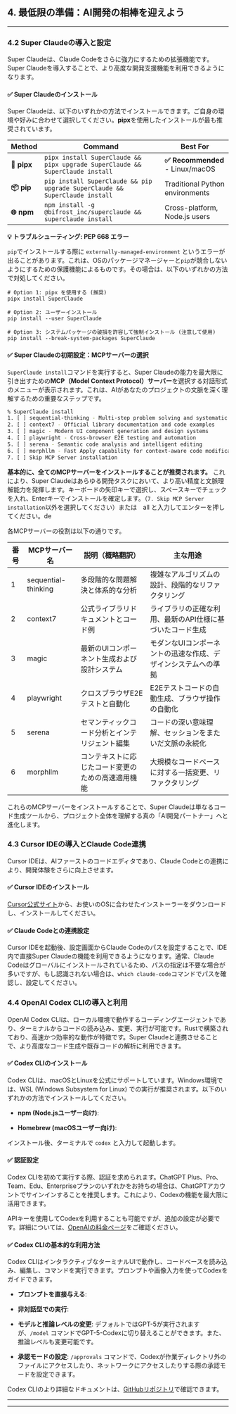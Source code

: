 ## **4. 最低限の準備：AI開発の相棒を迎えよう**

---

### 4.2 Super Claudeの導入と設定

Super Claudeは、Claude Codeをさらに強力にするための拡張機能です。Super Claudeを導入することで、より高度な開発支援機能を利用できるようになります。

#### ✅ Super Claudeのインストール

Super Claudeは、以下のいずれかの方法でインストールできます。ご自身の環境や好みに合わせて選択してください。**pipx**を使用したインストールが最も推奨されています。

| Method | Command | Best For |
| --- | --- | --- |
| **🐍 pipx** | `pipx install SuperClaude && pipx upgrade SuperClaude && SuperClaude install` | **✅ Recommended** - Linux/macOS |
| **📦 pip** | `pip install SuperClaude && pip upgrade SuperClaude && SuperClaude install` | Traditional Python environments |
| **🌐 npm** | `npm install -g @bifrost_inc/superclaude && superclaude install` | Cross-platform, Node.js users |

**💡 トラブルシューティング: PEP 668 エラー**

`pip`でインストールする際に `externally-managed-environment` というエラーが出ることがあります。これは、OSのパッケージマネージャーと`pip`が競合しないようにするための保護機能によるものです。その場合は、以下のいずれかの方法で対処してください。

```shell
# Option 1: pipx を使用する (推奨)
pipx install SuperClaude

# Option 2: ユーザーインストール
pip install --user SuperClaude

# Option 3: システムパッケージの破損を許容して強制インストール (注意して使用)
pip install --break-system-packages SuperClaude
```

#### ✅ Super Claudeの初期設定：MCPサーバーの選択

`SuperClaude install`コマンドを実行すると、Super Claudeの能力を最大限に引き出すための**MCP（Model Context Protocol）サーバー**を選択する対話形式のメニューが表示されます。これは、AIがあなたのプロジェクトの文脈を深く理解するための重要なステップです。

```bash
% SuperClaude install
1. [ ] sequential-thinking - Multi-step problem solving and systematic analysis
2. [ ] context7 - Official library documentation and code examples
3. [ ] magic - Modern UI component generation and design systems
4. [ ] playwright - Cross-browser E2E testing and automation
5. [ ] serena - Semantic code analysis and intelligent editing
6. [ ] morphllm - Fast Apply capability for context-aware code modifications
7. [ ] Skip MCP Server installation
```

**基本的に、全てのMCPサーバーをインストールすることが推奨されます。** これにより、Super Claudeはあらゆる開発タスクにおいて、より高い精度と文脈理解能力を発揮します。キーボードの矢印キーで選択し、スペースキーでチェックを入れ、Enterキーでインストールを確定します。（`7. Skip MCP Server installation`以外を選択してください）または　all と入力してエンターを押してください。de

各MCPサーバーの役割は以下の通りです。

| 番号 | MCPサーバー名 | 説明（概略翻訳） | 主な用途 |
| --- | --- | --- | --- |
| 1 | sequential-thinking | 多段階的な問題解決と体系的な分析 | 複雑なアルゴリズムの設計、段階的なリファクタリング |
| 2 | context7 | 公式ライブラリドキュメントとコード例 | ライブラリの正確な利用、最新のAPI仕様に基づいたコード生成 |
| 3 | magic | 最新のUIコンポーネント生成および設計システム | モダンなUIコンポーネントの迅速な作成、デザインシステムへの準拠 |
| 4 | playwright | クロスブラウザE2Eテストと自動化 | E2Eテストコードの自動生成、ブラウザ操作の自動化 |
| 5 | serena | セマンティックコード分析とインテリジェント編集 | コードの深い意味理解、セッションをまたいだ文脈の永続化 |
| 6 | morphllm | コンテキストに応じたコード変更のための高速適用機能 | 大規模なコードベースに対する一括変更、リファクタリング |

これらのMCPサーバーをインストールすることで、Super Claudeは単なるコード生成ツールから、プロジェクト全体を理解する真の「AI開発パートナー」へと進化します。

### 4.3 Cursor IDEの導入とClaude Code連携

Cursor IDEは、AIファーストのコードエディタであり、Claude Codeとの連携により、開発体験をさらに向上させます。

#### ✅ Cursor IDEのインストール

[Cursor公式サイト](https://cursor.sh/download)から、お使いのOSに合わせたインストーラーをダウンロードし、インストールしてください。

#### ✅ Claude Codeとの連携設定

Cursor IDEを起動後、設定画面からClaude Codeのパスを設定することで、IDE内で直接Super Claudeの機能を利用できるようになります。通常、Claude Codeはグローバルにインストールされているため、パスの指定は不要な場合が多いですが、もし認識されない場合は、`which claude-code`コマンドでパスを確認し、設定してください。

### 4.4 OpenAI Codex CLIの導入と利用

OpenAI Codex CLIは、ローカル環境で動作するコーディングエージェントであり、ターミナルからコードの読み込み、変更、実行が可能です。Rustで構築されており、高速かつ効率的な動作が特徴です。Super Claudeと連携させることで、より高度なコード生成や既存コードの解析に利用できます。

#### ✅ Codex CLIのインストール

Codex CLIは、macOSとLinuxを公式にサポートしています。Windows環境では、WSL (Windows Subsystem for Linux) での実行が推奨されます。以下のいずれかの方法でインストールしてください。

- **npm (Node.jsユーザー向け)**:

- **Homebrew (macOSユーザー向け)**:

インストール後、ターミナルで `codex` と入力して起動します。

#### ✅ 認証設定

Codex CLIを初めて実行する際、認証を求められます。ChatGPT Plus、Pro、Team、Edu、Enterpriseプランのいずれかをお持ちの場合は、ChatGPTアカウントでサインインすることを推奨します。これにより、Codexの機能を最大限に活用できます。

APIキーを使用してCodexを利用することも可能ですが、追加の設定が必要です。詳細については、[OpenAIの料金ページ](https://openai.com/pricing)をご確認ください。

#### ✅ Codex CLIの基本的な利用方法

Codex CLIはインタラクティブなターミナルUIで動作し、コードベースを読み込み、編集し、コマンドを実行できます。プロンプトや画像入力を使ってCodexをガイドできます。

- **プロンプトを直接与える**:

- **非対話型での実行**:

- **モデルと推論レベルの変更**: デフォルトではGPT-5が実行されますが、`/model` コマンドでGPT-5-Codexに切り替えることができます。また、推論レベルも変更可能です。

- **承認モードの設定**: `/approvals` コマンドで、Codexが作業ディレクトリ外のファイルにアクセスしたり、ネットワークにアクセスしたりする際の承認モードを設定できます。

Codex CLIのより詳細なドキュメントは、[GitHubリポジトリ](https://github.com/openai/codex)で確認できます。

---

---

